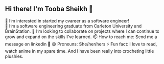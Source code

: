 ## Hi there! I'm Tooba Sheikh 👋

👀 I’m interested in started my cvareer as a software engineer! <br>
🌱 I’m a software engineering graduate from Carleton University and BrainStation.
💞️ I’m looking to collaborate on projects where I can continue to grow and expand on the skills I've learned.
📫 How to reach me: Send me a message on linkedin 🙂
😄 Pronouns: She/her/hers
⚡ Fun fact: I love to read, watch anime in my spare time. And I have been really into crocheting little plushies. 

<!--
**ToobaKS/ToobaKS** is a ✨ _special_ ✨ repository because its `README.md` (this file) appears on your GitHub profile.

Here are some ideas to get you started:

- 🔭 I’m currently working on ...
- 🌱 I’m currently learning ...
- 👯 I’m looking to collaborate on ...
- 🤔 I’m looking for help with ...
- 💬 Ask me about ...
- 📫 How to reach me: ...
- 😄 Pronouns: ...
- ⚡ Fun fact: ...
-->
